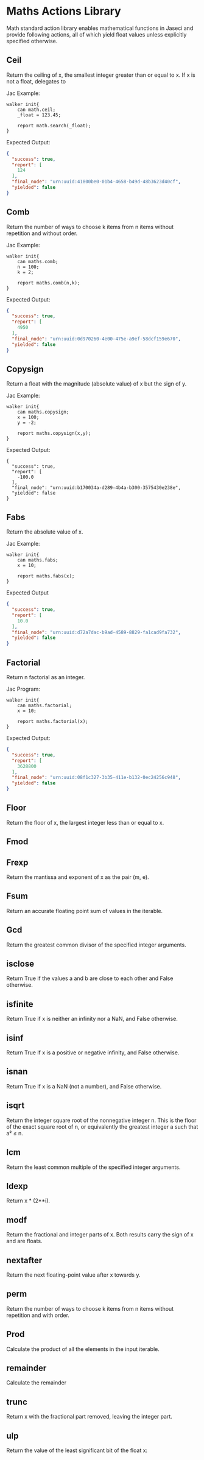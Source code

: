 # Maths Actions Library

Math standard action library enables mathematical functions in Jaseci and provide following actions, all of which yield float values unless explicitly specified otherwise.

## Ceil

Return the ceiling of x, the smallest integer greater than or equal to x. If x is not a float, delegates to

Jac Example:

```jac
walker init{
    can math.ceil;
    _float = 123.45;

    report math.search(_float);
}
```

Expected Output:

```json
{
  "success": true,
  "report": [
    124
  ],
  "final_node": "urn:uuid:41800be0-01b4-4658-b49d-48b3623d40cf",
  "yielded": false
}
```

## Comb

Return the number of ways to choose k items from n items without repetition and without order.

Jac Example:

```jac
walker init{
    can maths.comb;
    n = 100;
    k = 2;

    report maths.comb(n,k);
}
```

Expected Output:

```json
{
  "success": true,
  "report": [
    4950
  ],
  "final_node": "urn:uuid:0d970260-4e00-475e-a9ef-58dcf159e670",
  "yielded": false
}
```

## Copysign

Return a float with the magnitude (absolute value) of x but the sign of y.

Jac Example:

```jac
walker init{
    can maths.copysign;
    x = 100;
    y = -2;

    report maths.copysign(x,y);
}
```

Expected Output:

```
{
  "success": true,
  "report": [
    -100.0
  ],
  "final_node": "urn:uuid:b170034a-d289-4b4a-b300-3575430e238e",
  "yielded": false
}
```

## Fabs

Return the absolute value of x.

Jac Example:

```jac
walker init{
    can maths.fabs;
    x = 10;

    report maths.fabs(x);
}
```

Expected Output
```json
{
  "success": true,
  "report": [
    10.0
  ],
  "final_node": "urn:uuid:d72a7dac-b9ad-4589-8829-fa1cad9fa732",
  "yielded": false
}
```

## Factorial

Return n factorial as an integer.

Jac Program:

```jac
walker init{
    can maths.factorial;
    x = 10;

    report maths.factorial(x);
}
```

Expected Output:
```json
{
  "success": true,
  "report": [
    3628800
  ],
  "final_node": "urn:uuid:08f1c327-3b35-411e-b132-0ec24256c948",
  "yielded": false
}
```

## Floor

Return the floor of x, the largest integer less than or equal to x.

## Fmod

## Frexp

Return the mantissa and exponent of x as the pair (m, e).

## Fsum

Return an accurate floating point sum of values in the iterable.

## Gcd

Return the greatest common divisor of the specified integer arguments.

## isclose

Return True if the values a and b are close to each other and False otherwise.

## isfinite

Return True if x is neither an infinity nor a NaN, and False otherwise.

## isinf

Return True if x is a positive or negative infinity, and False otherwise.

## isnan

Return True if x is a NaN (not a number), and False otherwise.

## isqrt

Return the integer square root of the nonnegative integer n. This is the floor of the exact square root of n, or equivalently the greatest integer a such that a² ≤ n.

## lcm

Return the least common multiple of the specified integer arguments.

## ldexp

Return x * (2**i).

## modf

Return the fractional and integer parts of x. Both results carry the sign of x and are floats.

## nextafter

Return the next floating-point value after x towards y.

## perm

Return the number of ways to choose k items from n items without repetition and with order.

## Prod

Calculate the product of all the elements in the input iterable.

## remainder

Calculate the remainder

## trunc

Return x with the fractional part removed, leaving the integer part.

## ulp

Return the value of the least significant bit of the float x:


